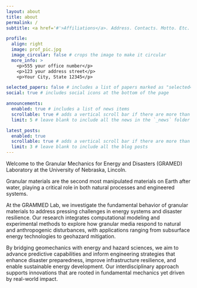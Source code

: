 ```yaml
---
layout: about
title: about
permalink: /
subtitle: <a href='#'>Affiliations</a>. Address. Contacts. Motto. Etc.

profile:
  align: right
  image: prof_pic.jpg
  image_circular: false # crops the image to make it circular
  more_info: >
    <p>555 your office number</p>
    <p>123 your address street</p>
    <p>Your City, State 12345</p>

selected_papers: false # includes a list of papers marked as "selected={true}"
social: true # includes social icons at the bottom of the page

announcements:
  enabled: true # includes a list of news items
  scrollable: true # adds a vertical scroll bar if there are more than 3 news items
  limit: 5 # leave blank to include all the news in the `_news` folder

latest_posts:
  enabled: true
  scrollable: true # adds a vertical scroll bar if there are more than 3 new posts items
  limit: 3 # leave blank to include all the blog posts
---
```


Welcome to the Granular Mechanics for Energy and Disasters (GRAMED) Laboratory at the University of Nebraska, Lincoln.

Granular materials are the second most manipulated materials on Earth after water, playing a critical role in both natural processes and engineered systems. 

At the GRAMMED Lab, we investigate the fundamental behavior of granular materials to address pressing challenges in energy systems and disaster resilience. Our research integrates computational modeling and experimental methods to explore how granular media respond to natural and anthropogenic disturbances, with applications ranging from subsurface energy technologies to geohazard mitigation.

By bridging geomechanics with energy and hazard sciences, we aim to advance predictive capabilities and inform engineering strategies that enhance disaster preparedness, improve infrastructure resilience, and enable sustainable energy development. Our interdisciplinary approach supports innovations that are rooted in fundamental mechanics yet driven by real-world impact.
